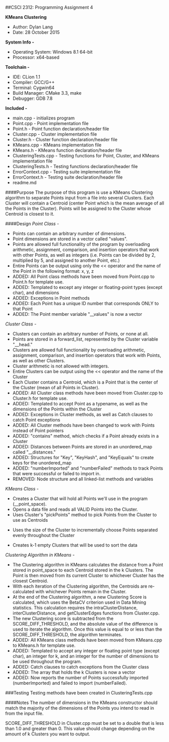 ##CSCI 2312: Programming Assignment 4

**KMeans Clustering**
* Author:     Dylan Lang
* Date:       28 October 2015

**System Info -**
* Operating System:   Windows 8.1 64-bit
* Processor:          x64-based

**Toolchain -**
* IDE:            CLion 1.1
* Compiler:       GCC/G++
* Terminal:       Cygwin64
* Build Manager:  CMake 3.3, make
* Debugger:       GDB 7.8

**Included -**
* main.cpp              - initializes program
* Point.cpp             - Point implementation file
* Point.h               - Point function declaration/header file
* Cluster.cpp           - Cluster implementation file
* Cluster.h             - Cluster function declaration/header file
* KMeans.cpp            - KMeans implementation file
* KMeans.h              - KMeans function declaration/header file
* ClusteringTests.cpp   - Testing functions for Point, Cluster, and KMeans implementation file
* ClusteringTests.h     - Testing functions declaration/header file
* ErrorContext.cpp      - Testing suite implementation file
* ErrorContext.h        - Testing suite declaration/header file
* readme.md

####Purpose
The purpose of this program is use a KMeans Clustering algorithm to separate Points input from a file into several
Clusters.
Each Cluster will contain a Centroid (center Point which is the mean average of all the Points in the Cluster).
Points will be assigned to the Cluster whose Centroid is closest to it.

####Design
_Point Class -_
* Points can contain an arbitrary number of dimensions.
* Point dimensions are stored in a vector called "values".
* Points are allowed full functionality of the program by overloading arithmetic, assignment, comparison, and insertion
operators that work with other Points, as well as integers (i.e. Points can be divided by 2, multiplied by 5, and
assigned to another Point, etc.)
* Entire Points can be output using only the << operator and the name of the Point in the following format: x, y, z
* ADDED: All Point class methods have been moved from Point.cpp to Point.h for template use.
* ADDED: Templated to except any integer or floating-point types (except char), and dimensions
* ADDED: Exceptions in Point methods
* ADDED: Each Point has a unique ID number that corresponds ONLY to that Point
* ADDED: The Point member variable "__values" is now a vector

_Cluster Class -_
* Clusters can contain an arbitrary number of Points, or none at all.
* Points are stored in a forward_list, represented by the Cluster variable "__head."
* Clusters are allowed full functionality by overloading arithmetic, assignment, comparison, and insertion operators
that work with Points, as well as other Clusters.
* Cluster arithmetic is not allowed with integers.
* Entire Clusters can be output using the << operator and the name of the Cluster
* Each Cluster contains a Centroid, which is a Point that is the center of the Cluster (mean of all Points in
Cluster).
* ADDED: All Cluster class methods have been moved from Cluster.cpp to Cluster.h for template use.
* ADDED: Templated to accept Point as a typename, as well as the dimensions of the Points within the Cluster
* ADDED: Exceptions in Cluster methods, as well as Catch clauses to catch Point exceptions
* ADDED: All Cluster methods have been changed to work with Points instead of Point pointers
* ADDED: "contains" method, which checks if a Point already exists in a Cluster
* ADDED: Distances between Points are stored in an unordered_map called "__distances."
* ADDED: Structures for "Key", "KeyHash", and "KeyEquals" to create keys for the unordered_map
* ADDED: "numberImported" and "numberFailed" methods to track Points that were successful or failed to import in.
* REMOVED: Node structure and all linked-list methods and variables

_KMeans Class -_
* Creates a Cluster that will hold all Points we'll use in the program (__point_space).
* Opens a data file and reads all VALID Points into the Cluster.
* Uses Cluster's "pickPoints" method to pick Points from the Cluster to use as Centroids
- Uses the size of the Cluster to incrementally choose Points separated evenly throughout the Cluster
* Creates k-1 empty Clusters that will be used to sort the data

_Clustering Algorithm in KMeans -_
* The Clustering algorithm in KMeans calculates the distance from a Point stored in point_space to each Centroid
stored in the k Clusters. The Point is then moved from its current Cluster to whichever Cluster has the closest
Centroid.
* With each iteration of the Clustering algorithm, the Centroids are re-calculated with whichever Points remain in the
Cluster.
* At the end of the Clustering algorithm, a new Clustering Score is calculated, which uses the BetaCV criterion used
in Data Mining statistics. This calculation requires the intraClusterDistance, interClusterDistance, and
getClusterEdges functions from Cluster.cpp.
* The new Clustering score is subtracted from the SCORE_DIFF_THRESHOLD, and the absolute value of the difference is
used to iterate the algorithm. Once this value is equal to or less than the SCORE_DIFF_THRESHOLD, the algorithm
terminates.
* ADDED: All KMeans class methods have been moved from KMeans.cpp to KMeans.h for template use.
* ADDED: Templated to accept any integer or floating point type (except char), an integer for k, and an integer
for the number of dimensions to be used throughout the program.
* ADDED: Catch clauses to catch exceptions from the Cluster class
* ADDED: The array that holds the k Clusters is now a vector
* ADDED: Now reports the number of Points successfully imported (numberImported) and failed to import (numberFailed).

###Testing
Testing methods have been created in ClusteringTests.cpp

####Notes
The number of dimensions in the KMeans constructor should match the majority of the dimensions of the Points
you intend to read in from the input file.

SCORE_DIFF_THRESHOLD in Cluster.cpp must be set to a double that is less than 1.0 and greater than 0.
This value should change depending on the amount of k Clusters you want to output.



